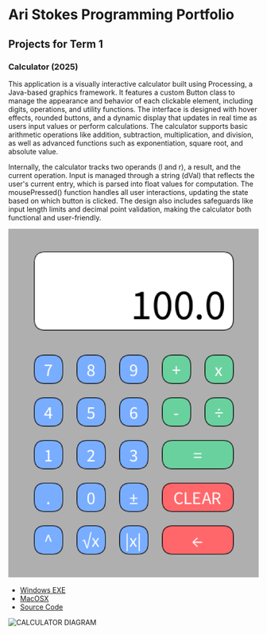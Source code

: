# Ari Stokes Programming Portfolio

## Projects for Term 1

### Calculator (2025)

This application is a visually interactive calculator built using Processing, a Java-based graphics framework. It features a custom Button class to manage the appearance and behavior of each clickable element, including digits, operations, and utility functions. The interface is designed with hover effects, rounded buttons, and a dynamic display that updates in real time as users input values or perform calculations. The calculator supports basic arithmetic operations like addition, subtraction, multiplication, and division, as well as advanced functions such as exponentiation, square root, and absolute value.

Internally, the calculator tracks two operands (l and r), a result, and the current operation. Input is managed through a string (dVal) that reflects the user's current entry, which is parsed into float values for computation. The mousePressed() function handles all user interactions, updating the state based on which button is clicked. The design also includes safeguards like input length limits and decimal point validation, making the calculator both functional and user-friendly.

![Running Calculator](https://github.com/ArastooOrg/portfolio-for-2025/blob/main/images/CALC.png?raw=true)

* [Windows EXE](https://github.com/ArastooOrg/portfolio-for-2025/blob/main/src/Calculator/windows-amd64.zip)
* [MacOSX](https://github.com/ArastooOrg/portfolio-for-2025/blob/main/src/Calculator/macos-aarch64.zip)
* [Source Code](https://github.com/ArastooOrg/portfolio-for-2025/tree/main/src/Calculator)

![CALCULATOR DIAGRAM](https://github.com/ArastooOrg/portfoliofor2025/blob/main/src/Calculator/CALCULATOR%20DIAGRAM.jpeg)
